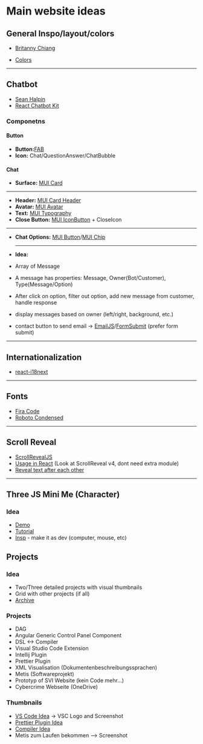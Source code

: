 # Main website ideas

## General Inspo/layout/colors

- [Britanny Chiang](https://brittanychiang.com/)

- [Colors](https://coolors.co/fbfffe-0aa5ff-ff2e1f-464d42-181114)

---

## Chatbot

- [Sean Halpin](https://www.seanhalpin.design/)
- [React Chatbot Kit](https://fredrikoseberg.github.io/react-chatbot-kit-docs/)

### Componetns

#### Button

- **Button:**[FAB](https://mui.com/components/floating-action-button/#basic-fab)
- **Icon:** Chat/QuestionAnswer/ChatBubble

#### Chat

- **Surface:** [MUI Card](https://mui.com/components/cards/)

---

- **Header:** [MUI Card Header](https://mui.com/api/card-header/)
- **Avatar:** [MUI Avatar](https://mui.com/components/avatars/)
- **Text:** [MUI Typography](https://mui.com/components/typography/#main-content)
- **Close Button:** [MUI IconButton](https://mui.com/api/icon-button/) + CloseIcon

---

- **Chat Options:** [MUI Button](https://mui.com/components/buttons/)/[MUI Chip](https://mui.com/components/chips)
- ***

  **Idea:**

- Array of Message
- A message has properties: Message, Owner(Bot/Customer), Type(Message/Option)
- After click on option, filter out option, add new message from customer, handle response
- display messages based on owner (left/right, background, etc.)
- contact button to send email -> [EmailJS](https://www.emailjs.com/)/[FormSubmit](https://formsubmit.co/) (prefer form submit)

---

## Internationalization

- [react-i18next](https://react.i18next.com/)

---

## Fonts

- [Fira Code](https://fonts.google.com/specimen/Fira+Code?query=code)
- [Roboto Condensed](https://fonts.google.com/specimen/Roboto+Condensed?query=Roboto)

---

## Scroll Reveal

- [ScrollRevealJS](https://scrollrevealjs.org/)
- [Usage in React](https://gist.github.com/2075/d6b1f24536e12bd6f8d43bfadd9da19a) (Look at ScrollReveal v4, dont need extra module)
- [Reveal text after each other](https://scrollrevealjs.org/guide/customization.html)

---

## Three JS Mini Me (Character)

### Idea

- [Demo](https://codepen.io/kevoj/pen/BWgvOj)
- [Tutorial](https://tympanus.net/codrops/2021/10/04/creating-3d-characters-in-three-js/)
- [Insp](https://codepen.io/eroxburgh/pen/gOayPKV) - make it as dev (computer, mouse, etc)

## Projects

### Idea
- Two/Three detailed projects with visual thumbnails
- Grid with other projects (if all)
- [Archive](https://brittanychiang.com/archive)


### Projects
- DAG
- Angular Generic Control Panel Component
- DSL <-> Compiler
- Visual Studio Code Extension
- Intellij Plugin
- Prettier Plugin
- XML Visualisation (Dokumentenbeschreibungssprachen)
- Metis (Softwareprojekt)
- Prototyp of SVI Website (kein Code mehr...)
- Cybercrime Webseite (OneDrive)

### Thumbnails

- [VS Code Idea](https://miro.medium.com/max/1012/0*nsMqYxMBzvx9EMGw.png) -> VSC Logo and Screenshot
- [Prettier Plugin Idea](https://opengraph.githubassets.com/1ed7bf5286970696043c6e2812986d9d3e7ce6552f535bf79a9bf5cc6271502f/prettier-solidity/prettier-plugin-solidity)
- [Compiler Idea](https://miro.medium.com/max/500/1*Qbm5_d5EYIbYa1-jN4JmSg.jpeg)
- Metis zum Laufen bekommen --> Screenshot

